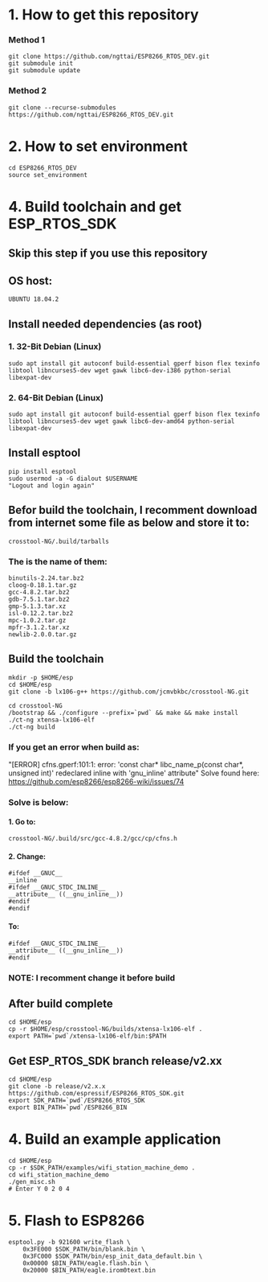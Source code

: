 # 1. How to get this repository
### Method 1
	git clone https://github.com/ngttai/ESP8266_RTOS_DEV.git
	git submodule init
	git submodule update
### Method 2
	git clone --recurse-submodules https://github.com/ngttai/ESP8266_RTOS_DEV.git
# 2. How to set environment
	cd ESP8266_RTOS_DEV 
	source set_environment
# 4. Build toolchain and get ESP_RTOS_SDK

## Skip this step if you use this repository
## OS host: 
	UBUNTU 18.04.2

## Install needed dependencies (as root)
### 1. 32-Bit Debian (Linux)
`sudo apt install git autoconf build-essential gperf bison flex texinfo libtool libncurses5-dev wget gawk libc6-dev-i386 python-serial libexpat-dev`
### 2. 64-Bit Debian (Linux)
`sudo apt install git autoconf build-essential gperf bison flex texinfo libtool libncurses5-dev wget gawk libc6-dev-amd64 python-serial libexpat-dev`

## Install esptool
    pip install esptool
    sudo usermod -a -G dialout $USERNAME
    "Logout and login again"

## Befor build the toolchain, I recomment download from internet some file as below and store it to:
    crosstool-NG/.build/tarballs
### The is the name of them:
    binutils-2.24.tar.bz2
    cloog-0.18.1.tar.gz
    gcc-4.8.2.tar.bz2
    gdb-7.5.1.tar.bz2
    gmp-5.1.3.tar.xz
    isl-0.12.2.tar.bz2
    mpc-1.0.2.tar.gz
    mpfr-3.1.2.tar.xz
    newlib-2.0.0.tar.gz

## Build the toolchain
    mkdir -p $HOME/esp
    cd $HOME/esp
    git clone -b lx106-g++ https://github.com/jcmvbkbc/crosstool-NG.git

    cd crosstool-NG
    /bootstrap && ./configure --prefix=`pwd` && make && make install
    ./ct-ng xtensa-lx106-elf
    ./ct-ng build

### If you get an error when build as: 
"[ERROR] cfns.gperf:101:1: error: 'const char* libc_name_p(const char*, unsigned int)' redeclared inline with 'gnu_inline' attribute"
Solve found here: <https://github.com/esp8266/esp8266-wiki/issues/74>

### Solve is below:

#### 1. Go to: 
    crosstool-NG/.build/src/gcc-4.8.2/gcc/cp/cfns.h
#### 2. Change: 

    #ifdef __GNUC__
    __inline
    #ifdef __GNUC_STDC_INLINE__
    __attribute__ ((__gnu_inline__))
    #endif
    #endif

#### To:

    #ifdef __GNUC_STDC_INLINE__
    __attribute__ ((__gnu_inline__))
    #endif

### NOTE: I recomment change it before build

## After build complete

    cd $HOME/esp
    cp -r $HOME/esp/crosstool-NG/builds/xtensa-lx106-elf .
    export PATH=`pwd`/xtensa-lx106-elf/bin:$PATH

## Get ESP_RTOS_SDK branch release/v2.xx

    cd $HOME/esp
    git clone -b release/v2.x.x https://github.com/espressif/ESP8266_RTOS_SDK.git
    export SDK_PATH=`pwd`/ESP8266_RTOS_SDK
    export BIN_PATH=`pwd`/ESP8266_BIN

# 4. Build an example application

    cd $HOME/esp
    cp -r $SDK_PATH/examples/wifi_station_machine_demo .
    cd wifi_station_machine_demo
    ./gen_misc.sh
    # Enter Y 0 2 0 4

# 5. Flash to ESP8266

    esptool.py -b 921600 write_flash \
        0x3FE000 $SDK_PATH/bin/blank.bin \
        0x3FC000 $SDK_PATH/bin/esp_init_data_default.bin \
        0x00000 $BIN_PATH/eagle.flash.bin \
        0x20000 $BIN_PATH/eagle.irom0text.bin
